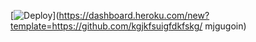 [![Deploy](https://www.herokucdn.com/deploy/button.png)](https://dashboard.heroku.com/new?template=https://github.com/kgjkfsuigfdkfskg/
mjgugoin)  
